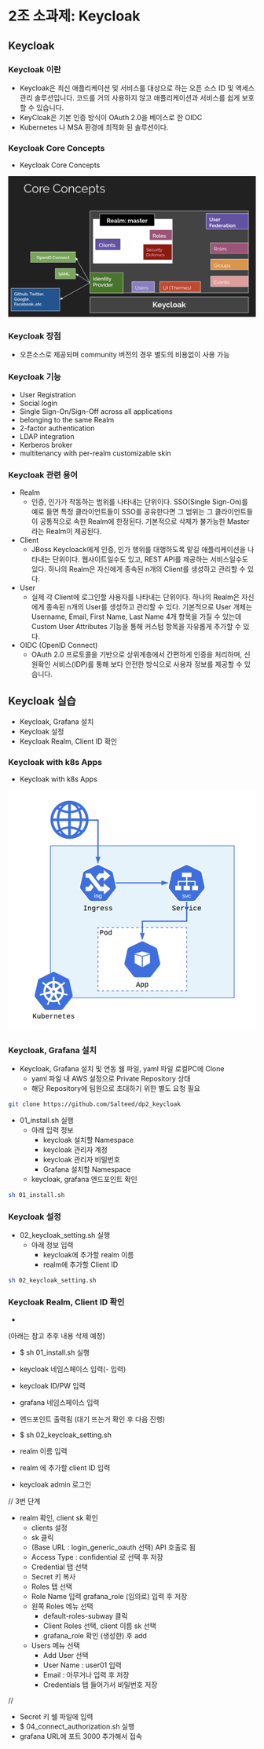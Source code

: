 # 2조 소과제: Keycloak

## Keycloak
### Keycloak 이란
* Keycloak은 최신 애플리케이션 및 서비스를 대상으로 하는 오픈 소스 ID 및 액세스 관리 솔루션입니다. 코드를 거의 사용하지 않고 애플리케이션과 서비스를 쉽게 보호할 수 있습니다.
* KeyCloak은 기본 인증 방식이 OAuth 2.0을 베이스로 한 OIDC
* Kubernetes 나 MSA 환경에 최적화 된 솔루션이다.

### Keycloak Core Concepts
* Keycloak Core Concepts

![Keycloak Core Concepts](../refarch/image/keycloakArch.png) 

### Keycloak 장점
* 오픈소스로 제공되며 community 버전의 경우 별도의 비용없이 사용 가능

### Keycloak 기능
* User Registration
* Social login
* Single Sign-On/Sign-Off across all applications
* belonging to the same Realm
* 2-factor authentication
* LDAP integration
* Kerberos broker
* multitenancy with per-realm customizable skin

### Keycloak 관련 용어
* Realm
    * 인증, 인가가 작동하는 범위를 나타내는 단위이다. SSO(Single Sign-On)를 예로 들면 특정 클라이언트들이 SSO를 공유한다면 그 범위는 그 클라이언트들이 공통적으로 속한 Realm에 한정된다. 기본적으로 삭제가 불가능한 Master라는 Realm이 제공된다.
* Client
    * JBoss Keycloack에게 인증, 인가 행위를 대행하도록 맡길 애플리케이션을 나타내는 단위이다. 웹사이트일수도 있고, REST API를 제공하는 서비스일수도 있다. 하나의 Realm은 자신에게 종속된 n개의 Client를 생성하고 관리할 수 있다.
* User
    * 실제 각 Client에 로그인할 사용자를 나타내는 단위이다. 하나의 Realm은 자신에게 종속된 n개의 User를 생성하고 관리할 수 있다. 기본적으로 User 개체는 Username, Email, First Name, Last Name 4개 항목을 가질 수 있는데 Custom User Attributes 기능을 통해 커스텀 항목을 자유롭게 추가할 수 있다.
* OIDC (OpenID Connect)
    * OAuth 2.0 프로토콜을 기반으로 상위계층에서 간편하게 인증을 처리하며, 신원확인 서비스(IDP)를 통해 보다 안전한 방식으로 사용자 정보를 제공할 수 있습니다.

## Keycloak 실습
* Keycloak, Grafana 설치
* Keycloak 설정
* Keycloak Realm, Client ID 확인

### Keycloak with k8s Apps
* Keycloak with k8s Apps

![Keycloak with k8s Apps](../refarch/image/keyCloakWithK8sApp.png) 

### Keycloak, Grafana 설치
- Keycloak, Grafana 설치 및 연동 쉘 파일, yaml 파일 로컬PC에 Clone
  - yaml 파일 내 AWS 설정으로 Private Repository 상태
  - 해당 Repository에 팀원으로 초대하기 위한 별도 요청 필요
```bash
git clone https://github.com/Salteed/dp2_keycloak
```

- 01_install.sh 실행
  - 아래 입력 정보
    - keycloak 설치할 Namespace
    - keycloak 관리자 계정
    - keycloak 관리자 비밀번호
    - Grafana 설치할 Namespace
  - keycloak, grafana 엔드포인트 확인
```bash
sh 01_install.sh
```

### Keycloak 설정
- 02_keycloak_setting.sh 실행
  - 아래 정보 입력
    - keycloak에 추가할 realm 이름
    - realm에 추가할 Client ID
```bash
sh 02_keycloak_setting.sh
```

### Keycloak Realm, Client ID 확인
- 




(아래는 참고 추후 내용 삭제 예정)

- $ sh 01_install.sh 실행
- keycloak  네임스페이스 입력(- 입력)
- keycloak ID/PW 입력
- grafana 네임스페이스 입력
- 엔드포인트 출력됨 (대기 뜨는거 확인 후 다음 진행)

- $ sh 02_keycloak_setting.sh
- realm 이름 입력
- realm 에 추가할 client ID 입력
- keycloak admin 로그인

// 3번 단계
- realm 확인, client sk 확인
  - clients 설정
  - sk 클릭
  - (Base URL : login_generic_oauth 선택)  API 호출로 됨
  - Access Type : confidential 로 선택 후 저장
  - Credential 탭 선택
  - Secret 키 복사
  - Roles 탭 선택
  - Role Name 입력 grafana_role (임의로) 입력 후 저장
  - 왼쪽 Roles 메뉴 선택
    - default-roles-subway 클릭
    - Client Roles 선택, client 이름 sk 선택
    - grafana_role 확인 (생성한) 후 add
  - Users 메뉴 선택
    - Add User 선택
    - User Name : user01 입력
    - Email : 아무거나 입력 후 저장
    - Credentials 탭 들어가서 비밀번호 저장

//
- Secret 키 쉘 파일에 입력 
- $ 04_connect_authorization.sh 실행
- grafana URL에 포트 3000 추가해서 접속








